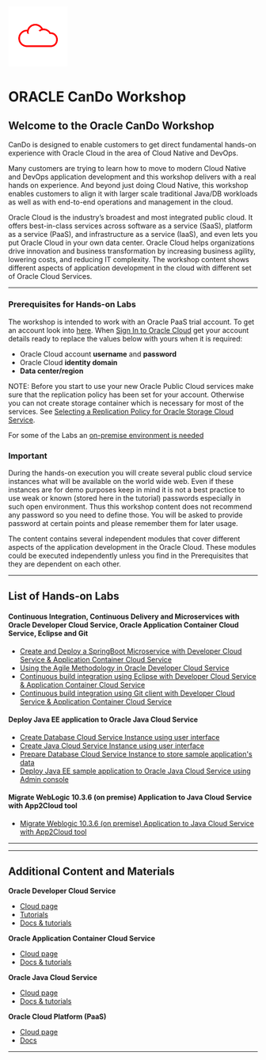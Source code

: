 ![](common/images/customer.logo.png)
---
# ORACLE CanDo Workshop #



## Welcome to the Oracle CanDo Workshop ##

CanDo is designed to enable customers to get direct fundamental hands-on experience with Oracle Cloud in the area of Cloud Native and DevOps.

Many customers are trying to learn how to move to modern Cloud Native and DevOps application development and this workshop delivers with a real hands on experience. And beyond just doing Cloud Native, this workshop enables customers to align it with larger scale traditional Java/DB workloads as well as with end-to-end operations and management in the cloud.

Oracle Cloud is the industry’s broadest and most integrated public cloud. It offers best-in-class services across software as a service (SaaS), platform as a service (PaaS), and infrastructure as a service (IaaS), and even lets you put Oracle Cloud in your own data center. Oracle Cloud helps organizations drive innovation and business transformation by increasing business agility, lowering costs, and reducing IT complexity. The workshop content shows different aspects of application development in the cloud with different set of Oracle Cloud Services.

---

### Prerequisites for Hands-on Labs ###

The workshop is intended to work with an Oracle PaaS trial account. To get an account look into [here](common/request.for.trial.md). When [Sign In to Oracle Cloud](common/sign.in.to.oracle.cloud.md) get your account details ready to replace the values below with yours when it is required:

+ Oracle Cloud account **username** and **password**
+ Oracle Cloud **identity domain**
+ **Data center/region**

NOTE: Before you start to use your new Oracle Public Cloud services make sure that the replication policy has been set for your account. Otherwise you can not create storage container which is necessary for most of the services. See [Selecting a Replication Policy for Oracle Storage Cloud Service](https://docs.oracle.com/en/cloud/iaas/storage-cloud/cssto/selecting-replication-policy-your-service-instance.html).

For some of the Labs an [on-premise environment is needed](common/vbox.vm.md)

### Important ###

During the hands-on execution you will create several public cloud service instances what will be available on the world wide web. Even if these instances are for demo purposes keep in mind it is not a best practice to use weak or known (stored here in the tutorial) passwords especially in such open environment. Thus this workshop content does not recommend any password so you need to define those. You will be asked to provide password at certain points and please remember them  for  later usage.

The content contains several independent modules that cover different aspects of the application development in the Oracle Cloud. These modules could be executed independently unless you find in the Prerequisites that they are dependent on each other.

----

## List of Hands-on Labs ##


#### Continuous Integration, Continuous Delivery and Microservices with Oracle Developer Cloud Service, Oracle Application Container Cloud Service, Eclipse and Git ####

+ [Create and Deploy a SpringBoot Microservice with Developer Cloud Service & Application Container Cloud Service](springboot-sample/README.md)
+ [Using the Agile Methodology in Oracle Developer Cloud Service](agile/README.md)
+ [Continuous build integration using Eclipse with Developer Cloud Service & Application Container Cloud Service](oepe/README.md)
+ [Continuous build integration using Git client with Developer Cloud Service & Application Container Cloud Service](gitclient/README.md)


#### Deploy Java EE application to Oracle Java Cloud Service ####

+ [Create Database Cloud Service Instance using user interface](dbcs-create/README.md)
+ [Create Java Cloud Service Instance using user interface](jcs-create/README.md)
+ [Prepare Database Cloud Service Instance to store sample application's data](dbcs-prepare/README.md)
+ [Deploy Java EE sample application to Oracle Java Cloud Service using Admin console](jcs-deploy/README.md)


#### Migrate WebLogic 10.3.6 (on premise) Application to Java Cloud Service with App2Cloud tool ####

+ [Migrate Weblogic 10.3.6 (on premise) Application to Java Cloud Service with App2Cloud tool](app-2-cloud/README.md)


---
---


## Additional Content and Materials ##

**Oracle Developer Cloud Service**
+ [Cloud page](https://cloud.oracle.com/en_US/developer-service)
+ [Tutorials](https://cloud.oracle.com/en_US/developer-service/tutorials)
+ [Docs & tutorials](http://docs.oracle.com/en/cloud/paas/developer-cloud/tutorials.html)

**Oracle Application Container Cloud Service**
+ [Cloud page](https://cloud.oracle.com/en_US/application-container-cloud)
+ [Docs & tutorials](http://docs.oracle.com/en/cloud/paas/app-container-cloud/index.html)

**Oracle Java Cloud Service**
+ [Cloud page](https://cloud.oracle.com/en_US/java)
+ [Docs & tutorials](http://docs.oracle.com/en/cloud/paas/java-cloud/tutorials.html)

**Oracle Cloud Platform (PaaS)**
+ [Cloud page](https://cloud.oracle.com/en_US/paas)
+ [Docs](http://docs.oracle.com/en/cloud/paas/index.html)

---
